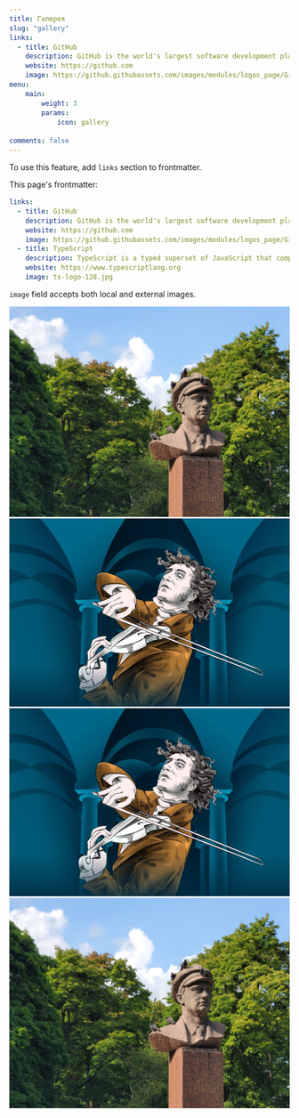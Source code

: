 ```yaml
---
title: Галерея
slug: "gallery"
links:
  - title: GitHub
    description: GitHub is the world's largest software development platform.
    website: https://github.com
    image: https://github.githubassets.com/images/modules/logos_page/GitHub-Mark.png
menu:
    main: 
        weight: 3
        params:
            icon: gallery

comments: false
---
```


To use this feature, add `links` section to frontmatter.

This page's frontmatter:


```yaml
links:
  - title: GitHub
    description: GitHub is the world's largest software development platform.
    website: https://github.com
    image: https://github.githubassets.com/images/modules/logos_page/GitHub-Mark.png
  - title: TypeScript
    description: TypeScript is a typed superset of JavaScript that compiles to plain JavaScript.
    website: https://www.typescriptlang.org
    image: ts-logo-128.jpg
```

`image` field accepts both local and external images.


![Э. Тельман](image1.jpg) ![Паганини](image2.jpg) ![Паганини](image2.jpg) ![Э. Тельман](image1.jpg)